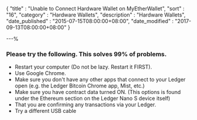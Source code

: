 {
"title"       : "Unable to Connect Hardware Wallet on MyEtherWallet",
"sort"        : "16",
"category"    : "Hardware Wallets",
"description" : "Hardware Wallets",
"date_published" : "2015-07-15T08:00:00+08:00",
"date_modified"  : "2017-09-13T08:00:00+08:00"
}

---%


### Please try the following. This solves 99% of problems.

*   Restart your computer (Do not be lazy. Restart it FIRST).
*   Use Google Chrome.
*   Make sure you don't have any other apps that connect to your Ledger open (e.g. the Ledger Bitcoin Chrome app, Mist, etc.)
*   Make sure you have contract data turned ON. (This options is found under the Ethereum section on the Ledger Nano S device itself)
*   That you are confirming any transactions via your Ledger.
*   Try a different USB cable
